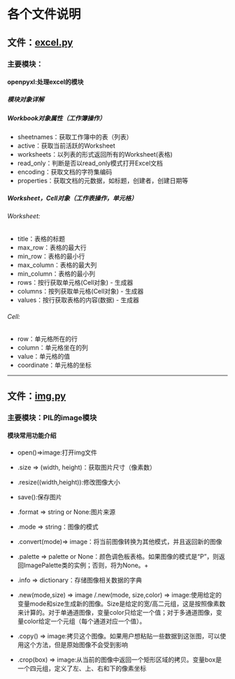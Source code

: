 # 各个文件说明
## 文件：[excel.py](处理文件/excel.py)
### 主要模块：
#### openpyxl:处理excel的模块
##### 模块对象详解
##### Workbook对象属性（工作簿操作）
- sheetnames：获取工作簿中的表（列表）
- active：获取当前活跃的Worksheet
- worksheets：以列表的形式返回所有的Worksheet(表格)
- read_only：判断是否以read_only模式打开Excel文档
- encoding：获取文档的字符集编码
- properties：获取文档的元数据，如标题，创建者，创建日期等
##### Worksheet，Cell对象（工作表操作，单元格）
###### Worksheet:
- title：表格的标题
- max_row：表格的最大行
- min_row：表格的最小行
- max_column：表格的最大列
- min_column：表格的最小列
- rows：按行获取单元格(Cell对象) - 生成器
- columns：按列获取单元格(Cell对象) - 生成器
- values：按行获取表格的内容(数据) - 生成器
###### Cell:
- row：单元格所在的行
- column：单元格坐在的列
- value：单元格的值
- coordinate：单元格的坐标
---
## 文件：[img.py](处理文件/img.py)
### 主要模块：PIL的image模块
#### 模块常用功能介绍
- open()=>image:打开img文件
- .size ⇒ (width, height)：获取图片尺寸（像素数）
- .resize((width,height)):修改图像大小
- save():保存图片
- .format ⇒ string or None:图片来源
- .mode ⇒ string：图像的模式
- .convert(mode)⇒ image：将当前图像转换为其他模式，并且返回新的图像

- .palette ⇒ palette or None：颜色调色板表格。如果图像的模式是“P”，则返回ImagePalette类的实例；否则，将为None。+
- .info ⇒ dictionary：存储图像相关数据的字典
- .new(mode,size) ⇒ image /.new(mode, size,color) ⇒ image:使用给定的变量mode和size生成新的图像。Size是给定的宽/高二元组，这是按照像素数来计算的。对于单通道图像，变量color只给定一个值；对于多通道图像，变量color给定一个元组（每个通道对应一个值）。
- .copy() ⇒ image:拷贝这个图像。如果用户想粘贴一些数据到这张图，可以使用这个方法，但是原始图像不会受到影响
- .crop(box) ⇒ image:从当前的图像中返回一个矩形区域的拷贝。变量box是一个四元组，定义了左、上、右和下的像素坐标
